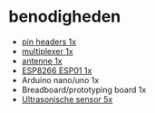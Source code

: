 # benodigheden

- [pin headers                    1x](https://www.tinytronics.nl/shop/nl/kabels-en-connectoren/connectoren/pin-headers/male/40-pins-header-male-rood)
- [multiplexer                    1x](https://www.tinytronics.nl/shop/nl/communicatie-en-signalen/io-converters/hc4067-16-kanaals-analoge-multiplexer)
- [antenne                        1x](https://www.tinytronics.nl/shop/nl/communicatie-en-signalen/draadloos/antennes/2.4ghz/2.4ghz-wifi-antenne-met-sma-naar-ufl-connector)
- [ESP8266 ESP01                  1x](https://www.tinytronics.nl/shop/nl/communicatie-en-signalen/draadloos/wi-fi/modules/esp8266-wifi-module-esp-01-1mb)
- Arduino nano/uno               1x
- Breadboard/prototyping board   1x
- [Ultrasonische sensor           5x](https://www.tinytronics.nl/shop/nl/sensoren/afstand/ultrasonische-sensor-hc-sr04)
